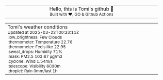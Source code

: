 
<div align="center">
<table>
<tbody>
<td align="center">
<img width="2000" height="0"><br>
Hello, this is Tomi's github 👋<br>
<sup>Built with ❤️, GO & Github Actions</sup><br>
<img width="2000" height="0">
</td>
</tbody>
</table>
</div>
<table>
<tbody>
<td align="left">
<img width="2000" height="0"><br>
Tomi's weather conditions<br>
<sup>Updated at 2025-03-22T00:33:11Z</sup><br>
<sup>:low_brightness: Few Clouds</sup><br>
<sup>:thermometer: Temperature 22.76 </sup><br>
<sup>:thermometer: Feels like 22.95</sup><br>
<sup>:sweat_drops: Humidity 71%</sup><br>
<sup>:mask: PM2.5 103.67 μg/m3</sup><br>
<sup>:cyclone: Wind 1.54m/s </sup><br>
<sup>:telescope: Visibility 6000m </sup><br>
<sup>:droplet: Rain 0mm/last 1h </sup><br>
<img width="2000" height="0">
</td>
<td align="left">
<img width="2000" height="0"><br>
<br>
<img width="2000" height="0">
</td>
</tbody>
</table>
</div>
    